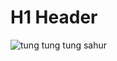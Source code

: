 # H1 Header
![tung tung tung sahur](https://encrypted-tbn0.gstatic.com/images?q=tbn:ANd9GcRgF69zEmPa2ja9HNDpg8fsZ6KJ4-ZHB6VS8Q&s)
